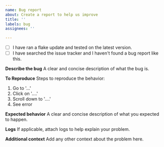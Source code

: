 ```yaml
---
name: Bug report
about: Create a report to help us improve
title: ''
labels: bug
assignees: ''

---
```


- [ ] I have ran a flake update and tested on the latest version.
- [ ] I have searched the issue tracker and I haven't found a bug report like this.

**Describe the bug**
A clear and concise description of what the bug is.

**To Reproduce**
Steps to reproduce the behavior:
1. Go to '...'
2. Click on '....'
3. Scroll down to '....'
4. See error

**Expected behavior**
A clear and concise description of what you expected to happen.

**Logs**
If applicable, attach logs to help explain your problem.

**Additional context**
Add any other context about the problem here.
